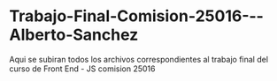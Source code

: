 # Trabajo-Final-Comision-25016---Alberto-Sanchez
Aqui se subiran todos los archivos correspondientes al trabajo final del curso de Front End - JS comision 25016
